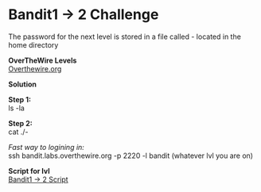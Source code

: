 # Bandit1 -> 2 Challenge
The password for the next level is stored in a file called - located in the home directory

**OverTheWire Levels**
<br>
[Overthewire.org](https://overthewire.org/wargames/bandit/bandit2.html)

**Solution**
<br>


**Step 1:**
<br>
ls -la

**Step 2:**
<br>
cat ./-

*Fast way to logining in:*
<br>
ssh bandit.labs.overthewire.org -p 2220 -l bandit (whatever lvl you are on)

**Script for lvl**
<br>
[Bandit1 -> 2 Script](https://github.com/R0T1N00M/OverTheWireBandit/blob/main/Bandit1-2skip.py)
